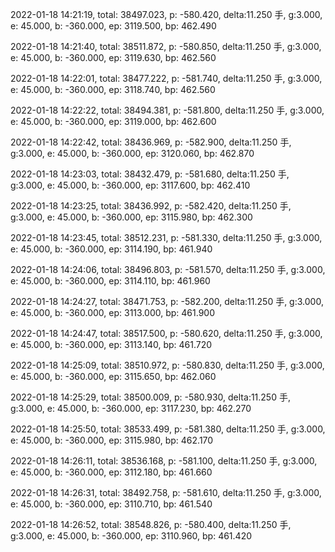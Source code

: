 2022-01-18 14:21:19, total: 38497.023, p: -580.420, delta:11.250 手, g:3.000, e: 45.000, b: -360.000, ep: 3119.500, bp: 462.490

2022-01-18 14:21:40, total: 38511.872, p: -580.850, delta:11.250 手, g:3.000, e: 45.000, b: -360.000, ep: 3119.630, bp: 462.560

2022-01-18 14:22:01, total: 38477.222, p: -581.740, delta:11.250 手, g:3.000, e: 45.000, b: -360.000, ep: 3118.740, bp: 462.560

2022-01-18 14:22:22, total: 38494.381, p: -581.800, delta:11.250 手, g:3.000, e: 45.000, b: -360.000, ep: 3119.000, bp: 462.600

2022-01-18 14:22:42, total: 38436.969, p: -582.900, delta:11.250 手, g:3.000, e: 45.000, b: -360.000, ep: 3120.060, bp: 462.870

2022-01-18 14:23:03, total: 38432.479, p: -581.680, delta:11.250 手, g:3.000, e: 45.000, b: -360.000, ep: 3117.600, bp: 462.410

2022-01-18 14:23:25, total: 38436.992, p: -582.420, delta:11.250 手, g:3.000, e: 45.000, b: -360.000, ep: 3115.980, bp: 462.300

2022-01-18 14:23:45, total: 38512.231, p: -581.330, delta:11.250 手, g:3.000, e: 45.000, b: -360.000, ep: 3114.190, bp: 461.940

2022-01-18 14:24:06, total: 38496.803, p: -581.570, delta:11.250 手, g:3.000, e: 45.000, b: -360.000, ep: 3114.110, bp: 461.960

2022-01-18 14:24:27, total: 38471.753, p: -582.200, delta:11.250 手, g:3.000, e: 45.000, b: -360.000, ep: 3113.000, bp: 461.900

2022-01-18 14:24:47, total: 38517.500, p: -580.620, delta:11.250 手, g:3.000, e: 45.000, b: -360.000, ep: 3113.140, bp: 461.720

2022-01-18 14:25:09, total: 38510.972, p: -580.830, delta:11.250 手, g:3.000, e: 45.000, b: -360.000, ep: 3115.650, bp: 462.060

2022-01-18 14:25:29, total: 38500.009, p: -580.930, delta:11.250 手, g:3.000, e: 45.000, b: -360.000, ep: 3117.230, bp: 462.270

2022-01-18 14:25:50, total: 38533.499, p: -581.380, delta:11.250 手, g:3.000, e: 45.000, b: -360.000, ep: 3115.980, bp: 462.170

2022-01-18 14:26:11, total: 38536.168, p: -581.100, delta:11.250 手, g:3.000, e: 45.000, b: -360.000, ep: 3112.180, bp: 461.660

2022-01-18 14:26:31, total: 38492.758, p: -581.610, delta:11.250 手, g:3.000, e: 45.000, b: -360.000, ep: 3110.710, bp: 461.540

2022-01-18 14:26:52, total: 38548.826, p: -580.400, delta:11.250 手, g:3.000, e: 45.000, b: -360.000, ep: 3110.960, bp: 461.420
